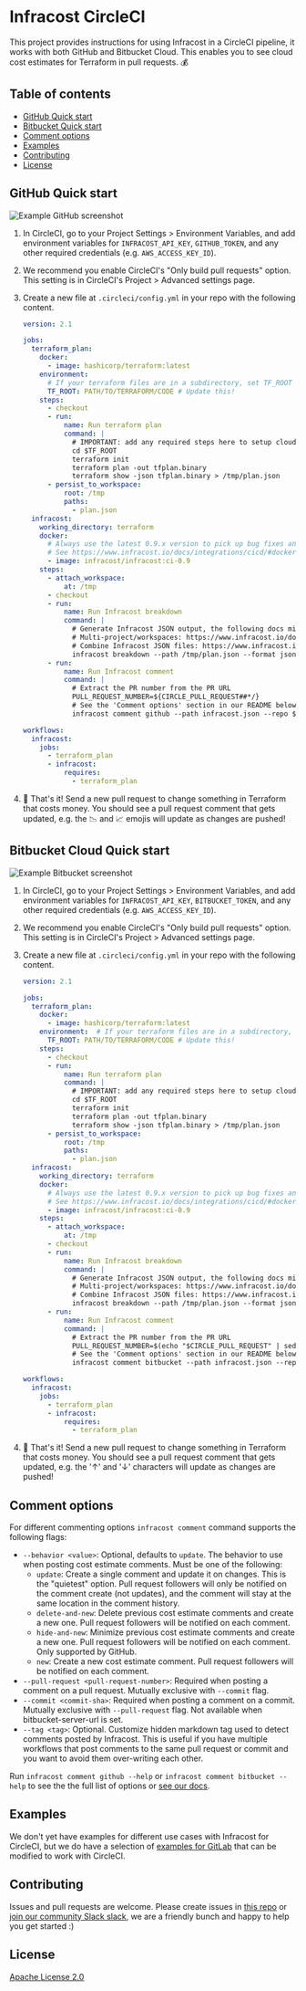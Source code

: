 # Infracost CircleCI

This project provides instructions for using Infracost in a CircleCI pipeline, it works with both GitHub and Bitbucket Cloud. This enables you to see cloud cost estimates for Terraform in pull requests. 💰

## Table of contents

* [GitHub Quick start](#github-quick-start)
* [Bitbucket Quick start](#bitbucket-cloud-quick-start)
* [Comment options](#comment-options)
* [Examples](#examples)
* [Contributing](#contributing)
* [License](#license)

## GitHub Quick start

![Example GitHub screenshot](https://github.com/infracost/actions/blob/master/.github/assets/screenshot.png?raw=true)

1. In CircleCI, go to your Project Settings > Environment Variables, and add environment variables for `INFRACOST_API_KEY`, `GITHUB_TOKEN`, and any other required credentials (e.g. `AWS_ACCESS_KEY_ID`).

2. We recommend you enable CircleCI's "Only build pull requests" option. This setting is in CircleCI's Project > Advanced settings page.

3. Create a new file at `.circleci/config.yml` in your repo with the following content.

    ```yml
    version: 2.1

    jobs:
      terraform_plan:
        docker:
          - image: hashicorp/terraform:latest
        environment:
          # If your terraform files are in a subdirectory, set TF_ROOT accordingly
          TF_ROOT: PATH/TO/TERRAFORM/CODE # Update this!
        steps:
          - checkout
          - run:
              name: Run terraform plan
              command: |
                # IMPORTANT: add any required steps here to setup cloud credentials so Terraform can run
                cd $TF_ROOT
                terraform init
                terraform plan -out tfplan.binary
                terraform show -json tfplan.binary > /tmp/plan.json
          - persist_to_workspace:
              root: /tmp
              paths:
                - plan.json
      infracost:
        working_directory: terraform
        docker:
          # Always use the latest 0.9.x version to pick up bug fixes and new resources.
          # See https://www.infracost.io/docs/integrations/cicd/#docker-images for other options
          - image: infracost/infracost:ci-0.9
        steps:
          - attach_workspace:
              at: /tmp
          - checkout
          - run:
              name: Run Infracost breakdown
              command: |
                # Generate Infracost JSON output, the following docs might be useful:
                # Multi-project/workspaces: https://www.infracost.io/docs/features/config_file
                # Combine Infracost JSON files: https://www.infracost.io/docs/features/cli_commands/#combined-output-formats
                infracost breakdown --path /tmp/plan.json --format json --out-file infracost.json
          - run:
              name: Run Infracost comment
              command: |
                # Extract the PR number from the PR URL
                PULL_REQUEST_NUMBER=${CIRCLE_PULL_REQUEST##*/}
                # See the 'Comment options' section in our README below for other options.
                infracost comment github --path infracost.json --repo $CIRCLE_PROJECT_USERNAME/$CIRCLE_PROJECT_REPONAME --pull-request $PULL_REQUEST_NUMBER --github-token $GITHUB_TOKEN

    workflows:
      infracost:
        jobs:
          - terraform_plan
          - infracost:
              requires:
                - terraform_plan
    ```

4. 🎉 That's it! Send a new pull request to change something in Terraform that costs money. You should see a pull request comment that gets updated, e.g. the 📉 and 📈 emojis will update as changes are pushed!

## Bitbucket Cloud Quick start

![Example Bitbucket screenshot](https://bytebucket.org/infracost/infracost-bitbucket-pipeline/raw/master/screenshot.png)

1. In CircleCI, go to your Project Settings > Environment Variables, and add environment variables for `INFRACOST_API_KEY`, `BITBUCKET_TOKEN`, and any other required credentials (e.g. `AWS_ACCESS_KEY_ID`).

2. We recommend you enable CircleCI's "Only build pull requests" option. This setting is in CircleCI's Project > Advanced settings page.

3. Create a new file at `.circleci/config.yml` in your repo with the following content.

    ```yml
    version: 2.1

    jobs:
      terraform_plan:
        docker:
          - image: hashicorp/terraform:latest
        environment:  # If your terraform files are in a subdirectory, set TF_ROOT accordingly
          TF_ROOT: PATH/TO/TERRAFORM/CODE # Update this!
        steps:
          - checkout
          - run:
              name: Run terraform plan
              command: |
                # IMPORTANT: add any required steps here to setup cloud credentials so Terraform can run
                cd $TF_ROOT
                terraform init
                terraform plan -out tfplan.binary
                terraform show -json tfplan.binary > /tmp/plan.json
          - persist_to_workspace:
              root: /tmp
              paths:
                - plan.json
      infracost:
        working_directory: terraform
        docker:
          # Always use the latest 0.9.x version to pick up bug fixes and new resources.
          # See https://www.infracost.io/docs/integrations/cicd/#docker-images for other options
          - image: infracost/infracost:ci-0.9
        steps:
          - attach_workspace:
              at: /tmp
          - checkout
          - run:
              name: Run Infracost breakdown
              command: |
                # Generate Infracost JSON output, the following docs might be useful:
                # Multi-project/workspaces: https://www.infracost.io/docs/features/config_file
                # Combine Infracost JSON files: https://www.infracost.io/docs/features/cli_commands/#combined-output-formats
                infracost breakdown --path /tmp/plan.json --format json --out-file infracost.json
          - run:
              name: Run Infracost comment
              command: |
                # Extract the PR number from the PR URL
                PULL_REQUEST_NUMBER=$(echo "$CIRCLE_PULL_REQUEST" | sed 's/.*pull-requests\///')
                # See the 'Comment options' section in our README below for other options.
                infracost comment bitbucket --path infracost.json --repo $CIRCLE_PROJECT_USERNAME/$CIRCLE_PROJECT_REPONAME --pull-request $PULL_REQUEST_NUMBER --bitbucket-token $BITBUCKET_TOKEN

    workflows:
      infracost:
        jobs:
          - terraform_plan
          - infracost:
              requires:
                - terraform_plan
    ```

4. 🎉 That's it! Send a new pull request to change something in Terraform that costs money. You should see a pull request comment that gets updated, e.g. the '↑' and '↓' characters will update as changes are pushed!

## Comment options

For different commenting options `infracost comment` command supports the following flags:

- `--behavior <value>`: Optional, defaults to `update`. The behavior to use when posting cost estimate comments. Must be one of the following:
  - `update`: Create a single comment and update it on changes. This is the "quietest" option. Pull request followers will only be notified on the comment create (not updates), and the comment will stay at the same location in the comment history.
  - `delete-and-new`: Delete previous cost estimate comments and create a new one. Pull request followers will be notified on each comment.
  - `hide-and-new`: Minimize previous cost estimate comments and create a new one. Pull request followers will be notified on each comment. Only supported by GitHub.
  - `new`: Create a new cost estimate comment. Pull request followers will be notified on each comment.
- `--pull-request <pull-request-number>`: Required when posting a comment on a pull request. Mutually exclusive with `--commit` flag.
- `--commit <commit-sha>`: Required when posting a comment on a commit. Mutually exclusive with `--pull-request` flag. Not available when bitbucket-server-url is set.
- `--tag <tag>`:  Optional. Customize hidden markdown tag used to detect comments posted by Infracost. This is useful if you have multiple workflows that post comments to the same pull request or commit and you want to avoid them over-writing each other.

Run `infracost comment github --help` or `infracost comment bitbucket --help` to see the the full list of options or [see our docs](https://www.infracost.io/docs/features/cli_commands#comment-on-pull-requests).

## Examples

We don't yet have examples for different use cases with Infracost for CircleCI, but we do have a selection of [examples for GitLab](https://gitlab.com/infracost/infracost-gitlab-ci/-/tree/master/examples#examples) that can be modified to work with CircleCI.

## Contributing

Issues and pull requests are welcome. Please create issues in [this repo](https://github.com/infracost/infracost) or [join our community Slack slack](https://www.infracost.io/community-chat), we are a friendly bunch and happy to help you get started :)

## License

[Apache License 2.0](https://choosealicense.com/licenses/apache-2.0/)
